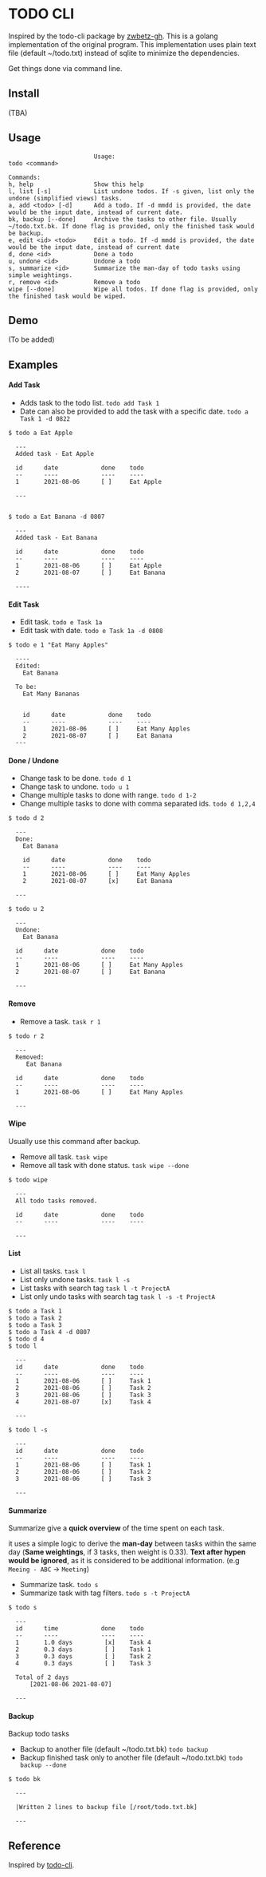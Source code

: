 # TODO CLI

Inspired by the todo-cli package by [zwbetz-gh](https://github.com/zwbetz-gh).
This is a golang implementation of the original program. This implementation uses plain text file (default ~/todo.txt) instead of sqlite to minimize the dependencies.

Get things done via command line.

## Install
   (TBA)

## Usage

```
						Usage:
todo <command>

Commands:
h, help                 Show this help
l, list [-s]            List undone todos. If -s given, list only the undone (simplified views) tasks.
a, add <todo> [-d]      Add a todo. If -d mmdd is provided, the date would be the input date, instead of current date.
bk, backup [--done]     Archive the tasks to other file. Usually ~/todo.txt.bk. If done flag is provided, only the finished task would be backup.
e, edit <id> <todo>     Edit a todo. If -d mmdd is provided, the date would be the input date, instead of current date
d, done <id>            Done a todo
u, undone <id>          Undone a todo
s, summarize <id>       Summarize the man-day of todo tasks using simple weightings.
r, remove <id>          Remove a todo
wipe [--done]           Wipe all todos. If done flag is provided, only the finished task would be wiped.
```

## Demo
(To be added)

## Examples

#### Add Task

- Adds task to the todo list. `todo add Task 1`
- Date can also be provided to add the task with a specific date. `todo a Task 1 -d 0822`

```
$ todo a Eat Apple

  ---
  Added task - Eat Apple

  id      date            done    todo
  --      ----            ----    ----
  1       2021-08-06      [ ]     Eat Apple

  ---


$ todo a Eat Banana -d 0807

  ---
  Added task - Eat Banana

  id      date            done    todo
  --      ----            ----    ----
  1       2021-08-06      [ ]     Eat Apple
  2       2021-08-07      [ ]     Eat Banana

  ----
```

#### Edit Task

- Edit task. `todo e Task 1a`
- Edit task with date. `todo e Task 1a -d 0808`

```
$ todo e 1 "Eat Many Apples"

  ----
  Edited:
	Eat Banana

  To be:
    Eat Many Bananas


	id      date            done    todo
	--      ----            ----    ----
	1       2021-08-06      [ ]     Eat Many Apples
	2       2021-08-07      [ ]     Eat Banana
  ---
```

#### Done / Undone

- Change task to be done. `todo d 1`
- Change task to undone. `todo u 1`
- Change multiple tasks to done with range. `todo d 1-2`
- Change multiple tasks to done with comma separated ids. `todo d 1,2,4`

```
$ todo d 2

  ---
  Done:
	Eat Banana

    id      date            done    todo
    --      ----            ----    ----
	1       2021-08-06      [ ]     Eat Many Apples
	2       2021-08-07      [x]     Eat Banana

  ---

$ todo u 2

  ---
  Undone:
	Eat Banana

  id      date            done    todo
  --      ----            ----    ----
  1       2021-08-06      [ ]     Eat Many Apples
  2       2021-08-07      [ ]     Eat Banana

  ---
```

#### Remove

- Remove a task. `task r 1`

```
$ todo r 2

  ---
  Removed:
	 Eat Banana

  id      date            done    todo
  --      ----            ----    ----
  1       2021-08-06      [ ]     Eat Many Apples

  ---
```

#### Wipe

Usually use this command after backup.

- Remove all task. `task wipe`
- Remove all task with done status. `task wipe --done`

```
$ todo wipe

  ---
  All todo tasks removed.

  id      date            done    todo
  --      ----            ----    ----

  ---

```

#### List

- List all tasks. `task l`
- List only undone tasks. `task l -s`
- List tasks with search tag `task l -t ProjectA`
- List only undo tasks with search tag `task l -s -t ProjectA`

```
$ todo a Task 1
$ todo a Task 2
$ todo a Task 3
$ todo a Task 4 -d 0807
$ todo d 4
$ todo l

  ---
  id      date            done    todo
  --      ----            ----    ----
  1       2021-08-06      [ ]     Task 1
  2       2021-08-06      [ ]     Task 2
  3       2021-08-06      [ ]     Task 3
  4       2021-08-07      [x]     Task 4

  ---

$ todo l -s

  ---
  id      date            done    todo
  --      ----            ----    ----
  1       2021-08-06      [ ]     Task 1
  2       2021-08-06      [ ]     Task 2
  3       2021-08-06      [ ]     Task 3

  ---

```

#### Summarize

Summarize give a **quick overview** of the time spent on each task.

it uses a simple logic to derive the **man-day** between tasks within the same day (**Same weightings**, if 3 tasks, then weight is 0.33). **Text after hypen would be ignored**, as it is considered to be additional information. (e.g `Meeing - ABC` -> `Meeting`)

- Summarize task. `todo s`
- Summarize task with tag filters. `todo s -t ProjectA`

```
$ todo s

  ---
  id      time            done    todo
  --      ----            ----    ----
  1       1.0 days         [x]    Task 4
  2       0.3 days         [ ]    Task 1
  3       0.3 days         [ ]    Task 2
  4       0.3 days         [ ]    Task 3

  Total of 2 days
	  [2021-08-06 2021-08-07]

  ---

```

#### Backup

Backup todo tasks

- Backup to another file (default ~/todo.txt.bk) `todo backup`
- Backup finished task only to another file (default ~/todo.txt.bk) `todo backup --done`

```
$ todo bk

  ---

  |Written 2 lines to backup file [/root/todo.txt.bk]

  ---

```


## Reference
Inspired by [todo-cli](https://github.com/zwbetz-gh/todo-cli).
